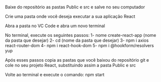 Baixe do repositório as pastas Public e src e salve no seu computador

Crie uma pasta onde você deseja executar a sua aplicação React

Abra a pasta no VC Code e abra um novo terminal

No terminal, execute os seguintes passos:
  1- nome create-react-app (nome da pasta que desejar)
  2- cd (nome da pasta que desejar)
  3- npm i axios react-router-dom 
  4- npm i react-hook-dom
  5- npm i @hookform/resolvers yup
  
 Após esses passos copia as pastas que você baixou do repositório git e cole no seu projeto React, substituindo assim a pasta Public e src
 
 Volte ao terminal e execute o comando: npm start
